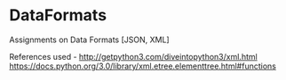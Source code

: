 # DataFormats
Assignments on Data Formats [JSON, XML]

References used -
http://getpython3.com/diveintopython3/xml.html
https://docs.python.org/3.0/library/xml.etree.elementtree.html#functions
